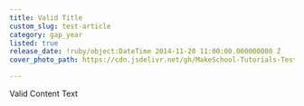 ```yaml
---
title: Valid Title
custom_slug: test-article
category: gap_year
listed: true
release_date: !ruby/object:DateTime 2014-11-20 11:00:00.000000000 Z
cover_photo_path: https://cdn.jsdelivr.net/gh/MakeSchool-Tutorials-Test/News_Tests@09e660142963a718e209c3bc462f0c2e581312bb/cc11a30f-fccc-4c5a-8b98-c6082ea11608/cover_photo.jpeg

---
```

Valid Content Text